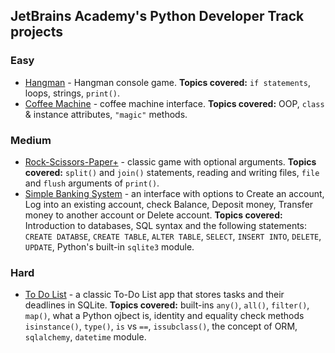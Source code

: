 ## JetBrains Academy's Python Developer Track projects 

### Easy
- [Hangman](https://github.com/a-lukianenko/JetBrainsAcademy_Python/blob/master/hangman.py) - Hangman console game. **Topics covered:** `if statements`, loops, strings, `print()`. 
- [Coffee Machine](https://github.com/a-lukianenko/JetBrainsAcademy_Python/blob/master/coffee_machine.py) - coffee machine interface. **Topics covered:** OOP, `class` & instance attributes, `"magic"` methods.

### Medium
- [Rock-Scissors-Paper+](https://github.com/a-lukianenko/JetBrainsAcademy_Python/tree/master/Rock-Scissors-Paper) - classic game with optional arguments. **Topics covered:** `split()` and `join()` statements, reading and writing files, `file` and `flush` arguments of `print()`.
- [Simple Banking System](https://github.com/a-lukianenko/JetBrainsAcademy_Python/tree/master/Simple%20Banking%20System) - an interface with options to Create an account, Log into an existing account, check Balance, Deposit money, Transfer money to another account or Delete account. **Topics covered:** Introduction to databases, SQL syntax and the following statements: `CREATE DATABSE`, `CREATE TABLE`, `ALTER TABLE`, `SELECT`, `INSERT INTO`, `DELETE`, `UPDATE`, Python's built-in `sqlite3` module.  

### Hard
- [To Do List](https://github.com/a-lukianenko/JetBrainsAcademy_Python/tree/master/ToDoList) - a classic To-Do List app that stores tasks and their deadlines in SQLite. **Topics covered:** built-ins `any()`, `all()`, `filter()`, `map()`, what a Python ojbect is, identity and equality check methods `isinstance()`, `type()`, `is` vs `==`, `issubclass()`, the concept of ORM, `sqlalchemy`, `datetime` module.
